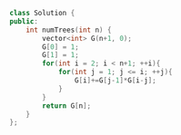 <!--
 * @Author: your name
 * @Date: 2020-11-10 16:45:09
 * @LastEditTime: 2020-11-10 16:45:32
 * @LastEditors: Please set LastEditors
 * @Description: In User Settings Edit
 * @FilePath: /projects/leetcode/96. 不同的二叉搜索树.md
-->
```c++
class Solution {
public:
    int numTrees(int n) {
        vector<int> G(n+1, 0);
        G[0] = 1;
        G[1] = 1;
        for(int i = 2; i < n+1; ++i){
            for(int j = 1; j <= i; ++j){
                G[i]+=G[j-1]*G[i-j];
            }
        }
        return G[n];
    }
};
```